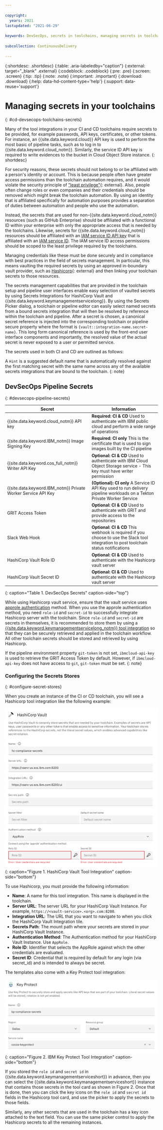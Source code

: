 ```yaml
---

copyright:
  years: 2021
lastupdated: "2021-06-29"

keywords: DevSecOps, secrets in toolchains, managing secrets in toolchains

subcollection: ContinuousDelivery

---
```


{:shortdesc: .shortdesc}
{:table: .aria-labeledby="caption"}
{:external: target="_blank" .external}
{:codeblock: .codeblock}
{:pre: .pre}
{:screen: .screen}
{:tip: .tip}
{:note: .note}
{:important: .important}
{:download: .download}
{:help: data-hd-content-type='help'}
{:support: data-reuse='support'}

# Managing secrets in your toolchains
{: #cd-devsecops-toolchains-secrets}

Many of the tool integrations in your CI and CD toolchains require secrets to be provided, for example passwords, API keys, certificates, or other tokens. For instance, an {{site.data.keyword.cloud}} API key is used to perform the most basic of pipeline tasks, such as to log in to {{site.data.keyword.cloud_notm}}. Similarly, the service ID API key is required to write evidences to the bucket in Cloud Object Store instance.
{: shortdesc}

For security reasons, these secrets should not belong to or be affiliated with a person's identity or account. This is because people often have greater access permissions than the toolchain automation requires, and it would violate the security principle of ["least privilege"](https://en.wikipedia.org/wiki/Principle_of_least_privilege){: external}. Also, people often change roles or even companies and their credentials should be removed which might break the toolchain automation. By using an identity that is affiliated specifically for automation purposes provides a separation of duties between automation and people who use the automation.

Instead, the secrets that are used for non-{{site.data.keyword.cloud_notm}} resources (such as GitHub Enterprise) should be affiliated with a functional ID within your enterprise with only the appropriate access that is needed by the toolchains. Likewise, secrets for {{site.data.keyword.cloud_notm}} resources should be affiliated with an [IAM service ID API key](/docs/account?topic=account-serviceidapikeys) that is affiliated with an [IAM service ID](/docs/account?topic=account-serviceids). The IAM service ID access permissions should be scoped to the least privilege required by the toolchains.

Managing credentials like these must be done securely and in compliance with best practices in the field of secrets management. In particular, this means vaulting the required secrets by using an approved in-boundary vault provider, such as [Hashicorp](https://www.vaultproject.io){: external} and then linking your toolchain secrets to those resources.

The secrets management capabilities that are provided in the toolchain setup and pipeline user interfaces enable easy selection of vaulted secrets by using Secrets Integrations for HashiCorp Vault and {{site.data.keyword.keymanagementservicelong}}. By using the Secrets Picker dialog, a toolchain or pipeline editor can easily select named secrets from a bound secrets integration that will then be resolved by reference within the toolchain and pipeline. After a secret is chosen, a canonical secret reference is injected into the corresponding toolchain or pipeline secure property where the format is `{vault::integration-name.secret-name}`. This long form canonical reference is used by the front-end user interface components and importantly, the resolved value of the actual secret is never exposed to a user or permitted service.

The secrets used in both CI and CD are outlined as follows:

A `Hint` is a suggested default name that is automatically resolved against the first matching secret with the same name across any of the available secrets integrations that are bound to the toolchain.
{: note}

## DevSecOps Pipeline Secrets
{: #devsecops-pipeline-secrets}

| Secret |  Information | 
|---------|------------|
| {{site.data.keyword.cloud_notm}} API key | **Required: CI & CD** Used to authenticate with IBM public cloud and perform a wide range of operations |
| {{site.data.keyword.IBM_notm}} Image Signing Key | **Required: CI only** This is the certificate that is used to sign images built by the CI pipeline |
| {{site.data.keyword.cos_full_notm}} Writer API Key |  **Optional: CI & CD** Used to authenticate with IBM Cloud Object Storage service - This key must have writer permission | 
| {{site.data.keyword.IBM_notm}} Private Worker Service API Key | **(Optional): CI only** A Service ID API Key used to run delivery pipeline workloads on a Tekton Private Worker Service |
| GRIT Access Token | **Optional: CI & CD** Used to authenticate with GRIT and provide access to the repositories |
| Slack Web Hook | **Optional: CI & CD** This webhook is required if you choose to use the Slack tool integration to post toolchain status notifications |
| HashiCorp Vault Role ID | **Optional: CI & CD** Used to authenticate with the Hashicorp vault server | 
| HashiCorp Vault Secret ID | **Optional: CI & CD** Used to authenticate with the Hashicorp vault server |

{: caption="Table 1. DevSecOps Secrets" caption-side="top"}

While using Hashicorp vault service, ensure that the vault service uses [approle authentication](https://www.vaultproject.io/docs/auth/approle) method. When you use the approle authentication method, you need `role-id` and `secret-id` to successfully integrate Hashicorp server with the toolchain. Since `role-id` and `secret-id` are secrets in themselves, it is recommended to store them by using a [{{site.data.keyword.keymanagementservicelong_notm}} tool integration](/docs/ContinuousDelivery?topic=ContinuousDelivery-keyprotect) so that they can be securely retrieved and applied in the toolchain workflow. All other toolchain secrets should be stored and retrieved by using Hashicorp.

If the pipeline environment property `git-token` is not set, `ibmcloud-api-key` is used to retrieve the GRIT Access Token by default. However, if `ibmcloud-api-key` does not have access to `git`, `git-token` must be set.
{: note}

### Configuring the Secrets Stores
{: #configure-secret-stores}

When you create an instance of the CI or CD toolchain, you will see a Hashicorp tool integration like the following example:

![HashiCorp Vault Tool Integration form with required fields and example values](images/hc-tool-int.png "HashiCorp Vault Tool Integration form with required fields and example values"){: caption="Figure 1. HashiCorp Vault Tool Integration" caption-side="bottom"}

<!-- Next 3 links need new targets or to be removed -->

To use Hashicorp, you must provide the following information:

* **Name**: A name for this tool integration. This name is displayed in the toolchain.
* **Server URL**: The server URL for your HashiCorp Vault Instance. For example, `https://<vault-service>.<org>.com:8200`.
* **Integration URL**: The URL that you want to navigate to when you click the HashiCorp Vault Integration tile.
* **Secrets Path**: The mount path where your secrets are stored in your HashiCorp Vault Instance.
* **Authentication Method**: The Authentication method for your HashiCorp Vault Instance. Use `AppRole`.
* **Role ID**: Identifier that selects the AppRole against which the other credentials are evaluated.
* **Secret ID**: Credential that is required by default for any login (via secret_id) and is intended to always be secret.

The templates also come with a Key Protect tool integration:

![IBM Key Protect Tool Integration form with required fields and example values](images/kp-int.png "IBM Key Protect Tool Integration form with required fields and example values"){: caption="Figure 2. IBM Key Protect Tool Integration" caption-side="bottom"}

If you stored the `role id` and `secret id` in {{site.data.keyword.keymanagementserviceshort}} in advance, then you can select the {{site.data.keyword.keymanagementserviceshort}} instance that contains those secrets in the tool card as shown in Figure 2. Once that is done, then you can click the key icons on the `role id` and `secret id` fields in the Hashicorp tool card, and use the picker to apply the secrets to those fields.

Similarly, any other secrets that are used in the toolchain has a key icon attached to the text field. You can use the same picker control to apply the Hashicorp secrets to all the remaining instances.
